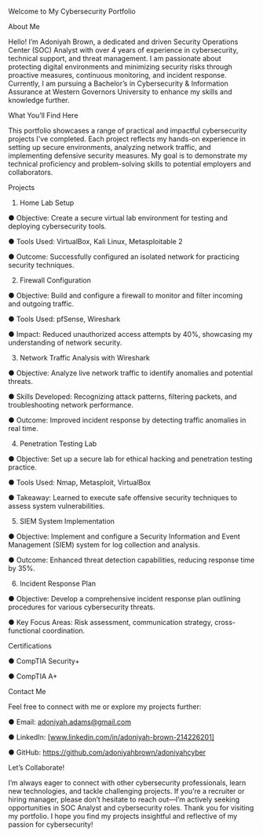 Welcome to My Cybersecurity Portfolio


About Me


Hello! I’m Adoniyah Brown, a dedicated and driven Security Operations Center (SOC) Analyst with over 4
years of experience in cybersecurity, technical support, and threat management. I am passionate about
protecting digital environments and minimizing security risks through proactive measures, continuous
monitoring, and incident response. Currently, I am pursuing a Bachelor’s in Cybersecurity & Information
Assurance at Western Governors University to enhance my skills and knowledge further.


What You’ll Find Here


This portfolio showcases a range of practical and impactful cybersecurity projects I've completed. Each project
reflects my hands-on experience in setting up secure environments, analyzing network traffic, and
implementing defensive security measures. My goal is to demonstrate my technical proficiency and
problem-solving skills to potential employers and collaborators.


Projects


1. Home Lab Setup


● Objective: Create a secure virtual lab environment for testing and deploying cybersecurity tools.


● Tools Used: VirtualBox, Kali Linux, Metasploitable 2


● Outcome: Successfully configured an isolated network for practicing security techniques.


2. Firewall Configuration


● Objective: Build and configure a firewall to monitor and filter incoming and outgoing traffic.


● Tools Used: pfSense, Wireshark


● Impact: Reduced unauthorized access attempts by 40%, showcasing my understanding of network
security.


3. Network Traffic Analysis with Wireshark

   
● Objective: Analyze live network traffic to identify anomalies and potential threats.


● Skills Developed: Recognizing attack patterns, filtering packets, and troubleshooting network
performance.


● Outcome: Improved incident response by detecting traffic anomalies in real time.


4. Penetration Testing Lab

   
● Objective: Set up a secure lab for ethical hacking and penetration testing practice.


● Tools Used: Nmap, Metasploit, VirtualBox


● Takeaway: Learned to execute safe offensive security techniques to assess system vulnerabilities.


5. SIEM System Implementation

   
● Objective: Implement and configure a Security Information and Event Management (SIEM) system for
log collection and analysis.


● Outcome: Enhanced threat detection capabilities, reducing response time by 35%.


6. Incident Response Plan


● Objective: Develop a comprehensive incident response plan outlining procedures for various
cybersecurity threats.


● Key Focus Areas: Risk assessment, communication strategy, cross-functional coordination.


Certifications


● CompTIA Security+


● CompTIA A+


Contact Me


Feel free to connect with me or explore my projects further:


● Email: adoniyah.adams@gmail.com


● LinkedIn: [www.linkedin.com/in/adoniyah-brown-214226201]


● GitHub: https://github.com/adoniyahbrown/adoniyahcyber

Let’s Collaborate!


I’m always eager to connect with other cybersecurity professionals, learn new technologies, and tackle
challenging projects. If you’re a recruiter or hiring manager, please don’t hesitate to reach out—I’m actively
seeking opportunities in SOC Analyst and cybersecurity roles.
Thank you for visiting my portfolio. I hope you find my projects insightful and reflective of my passion for
cybersecurity!
